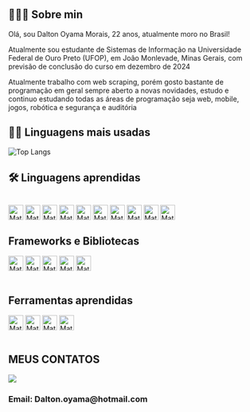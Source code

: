 ## 👨🏻‍💻 Sobre min 

Olá, sou Dalton Oyama Morais, 22 anos, atualmente moro no Brasil!

Atualmente sou estudante de Sistemas de Informação na Universidade Federal de Ouro Preto (UFOP), em João Monlevade, Minas Gerais, com previsão de conclusão do curso em dezembro de 2024

Atualmente trabalho com web scraping, porém
gosto bastante de programação em geral sempre aberto a novas novidades, estudo e continuo estudando todas as áreas de programação seja web, mobile, jogos, robótica e segurança e auditória

## 👨‍💻 Linguagens mais usadas
![Top Langs](https://github-readme-stats.vercel.app/api/top-langs/?username=Daltoonn&layout=compact)


<h2>🛠&nbsp;Linguagens aprendidas</h2>
<div style="display: inline_block"><br>
  <img align="center" alt="Mat-CS" height="30" src="https://img.shields.io/badge/c%23-%23239120.svg?style=for-the-badge&logo=csharp&logoColor=white">
  <img align="center" alt="Mat-CC" height="30" src="https://img.shields.io/badge/C%2B%2B-00599C?style=for-the-badge&logo=c%2B%2B&logoColor=white">
  <img align="center" alt="Mat-JA" height="30" src="https://img.shields.io/badge/Java-ED8B00?style=for-the-badge&logo=openjdk&logoColor=white">
  <img align="center" alt="Mat-PHP" height="30" src="https://img.shields.io/badge/PHP-777BB4?style=for-the-badge&logo=php&logoColor=white">
  <img align="center" alt="Mat-PY" height="30" src="https://img.shields.io/badge/Python-3776AB?style=for-the-badge&logo=python&logoColor=white">
  <img align="center" alt="Mat-Js" height="30" src="https://img.shields.io/badge/javascript-%23323330.svg?style=for-the-badge&logo=javascript&logoColor=%23F7DF1E">
  <img align="center" alt="Mat-Ts" height="30" src="https://img.shields.io/badge/TypeScript-007ACC?style=for-the-badge&logo=typescript&logoColor=white">
  <img align="center" alt="Mat-HTML" height="30" src="https://img.shields.io/badge/html5-%23E34F26.svg?style=for-the-badge&logo=html5&logoColor=white">
  <img align="center" alt="Mat-CSS" height="30" src="https://img.shields.io/badge/css3-%231572B6.svg?style=for-the-badge&logo=css3&logoColor=white">
  <img align="center" alt="Mat-Git" height="30" src="https://img.shields.io/badge/git-%23F05033.svg?style=for-the-badge&logo=git&logoColor=white">

</div>

<div style="display: inline_block"> <h2>Frameworks e Bibliotecas</h2>

  <img align="center" alt="Mat-RJS" height="30" src="https://img.shields.io/badge/react-%2320232a.svg?style=for-the-badge&logo=react&logoColor=%2361DAFB">
  <img align="center" alt="Mat-NJS" height="30" src="https://img.shields.io/badge/node.js-6DA55F?style=for-the-badge&logo=node.js&logoColor=white">
  <img align="center" alt="Mat-TAI" height="30" src="https://img.shields.io/badge/Tailwind_CSS-38B2AC?style=for-the-badge&logo=tailwind-css&logoColor=white">
  <img align="center" alt="Mat-BOT" height="30" src="https://img.shields.io/badge/Bootstrap-563D7C?style=for-the-badge&logo=bootstrap&logoColor=white">
  <img align="center" alt="Mat-FLA" height="30" src="https://img.shields.io/badge/Flask-000000?style=for-the-badge&logo=flask&logoColor=white">




</div>

<div style="display: inline_block"><br>  <h2>Ferramentas aprendidas</h2>
  <img align="center" alt="Mat-FIG" height="30" src="https://img.shields.io/badge/figma-%23F24E1E.svg?style=for-the-badge&logo=figma&logoColor=white">
  <img align="center" alt="Mat-UNI" height="30" src="https://img.shields.io/badge/Unity-100000?style=for-the-badge&logo=unity&logoColor=white">
  <img align="center" alt="Mat-MYL" height="30" src="https://img.shields.io/badge/MySQL-00000F?style=for-the-badge&logo=mysql&logoColor=white">
  <img align="center" alt="Mat-SQL" height="30" src="https://img.shields.io/badge/SQLite-07405E?style=for-the-badge&logo=sqlite&logoColor=white">



</div>  
<br>

 ## MEUS CONTATOS
 
 <div> 
    <a href="https://www.instagram.com/daltiinn/" target="_blank"><img src="https://img.shields.io/badge/-Instagram-%23E4405F?style=for-the-badge&logo=instagram&logoColor=white" target="_blank"></a>
    <h3>Email:  Dalton.oyama@hotmail.com</h3>
  </div>
  <br>
  <br>


##
 
</div>
